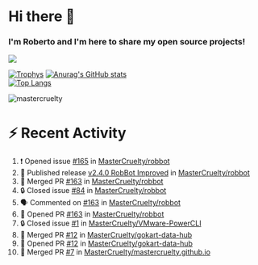 # Hi there 👋
### I'm Roberto and I'm here to share my open source projects!

<img src="https://komarev.com/ghpvc/?username=mastercruelty&label=Profile views&color=0e75b6"><br>

[![Trophys](https://github-profile-trophy.vercel.app/?username=mastercruelty)](https://github.com/ryo-ma/github-profile-trophy)
[![Anurag's GitHub stats](https://github-readme-stats.vercel.app/api?username=mastercruelty&show_icons=true&theme=tokyonight)](https://github.com/anuraghazra/github-readme-stats)<br>
[![Top Langs](https://github-readme-stats.vercel.app/api/top-langs/?username=mastercruelty&langs_count=10&hide=jupyter%20notebook&exclude_repo=Alarm-project&layout=compact&theme=tokyonight)](https://github.com/anuraghazra/github-readme-stats)
<p><img align="center" src="https://github-readme-streak-stats.herokuapp.com/?user=mastercruelty&" alt="mastercruelty" /></p>

# :zap: Recent Activity
<!--START_SECTION:activity-->
1. ❗ Opened issue [#165](https://github.com/MasterCruelty/robbot/issues/165) in [MasterCruelty/robbot](https://github.com/MasterCruelty/robbot)
2. 🚀 Published release [v2.4.0 RobBot Improved](https://github.com/MasterCruelty/robbot/releases/tag/v2.4.0) in [MasterCruelty/robbot](https://github.com/MasterCruelty/robbot)
3. 🎉 Merged PR [#163](https://github.com/MasterCruelty/robbot/pull/163) in [MasterCruelty/robbot](https://github.com/MasterCruelty/robbot)
4. 🔒 Closed issue [#84](https://github.com/MasterCruelty/robbot/issues/84) in [MasterCruelty/robbot](https://github.com/MasterCruelty/robbot)
5. 🗣 Commented on [#163](https://github.com/MasterCruelty/robbot/pull/163#issuecomment-2002525688) in [MasterCruelty/robbot](https://github.com/MasterCruelty/robbot)
6. 💪 Opened PR [#163](https://github.com/MasterCruelty/robbot/pull/163) in [MasterCruelty/robbot](https://github.com/MasterCruelty/robbot)
7. 🔒 Closed issue [#1](https://github.com/MasterCruelty/VMware-PowerCLI/issues/1) in [MasterCruelty/VMware-PowerCLI](https://github.com/MasterCruelty/VMware-PowerCLI)
8. 🎉 Merged PR [#12](https://github.com/MasterCruelty/gokart-data-hub/pull/12) in [MasterCruelty/gokart-data-hub](https://github.com/MasterCruelty/gokart-data-hub)
9. 💪 Opened PR [#12](https://github.com/MasterCruelty/gokart-data-hub/pull/12) in [MasterCruelty/gokart-data-hub](https://github.com/MasterCruelty/gokart-data-hub)
10. 🎉 Merged PR [#7](https://github.com/MasterCruelty/mastercruelty.github.io/pull/7) in [MasterCruelty/mastercruelty.github.io](https://github.com/MasterCruelty/mastercruelty.github.io)
<!--END_SECTION:activity-->
